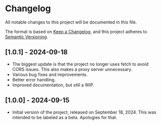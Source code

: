 # Changelog

All notable changes to this project will be documented in this file.

The format is based on [Keep a Changelog](https://keepachangelog.com/en/1.0.0/),
and this project adheres to [Semantic Versioning](https://semver.org/spec/v2.0.0.html).

## [1.0.1] - 2024-09-18

- The biggest update is that the project no longer uses fetch to avoid CORS issues. This also makes a proxy server unnecessary.
- Various bug fixes and improvements.
- Better error handling.
- Improved documentation, but still a WIP.

## [1.0.0] - 2024-09-15

- Initial version of the project, released on September 18, 2024. This was intended to be labeled as a beta. Apologies for that.